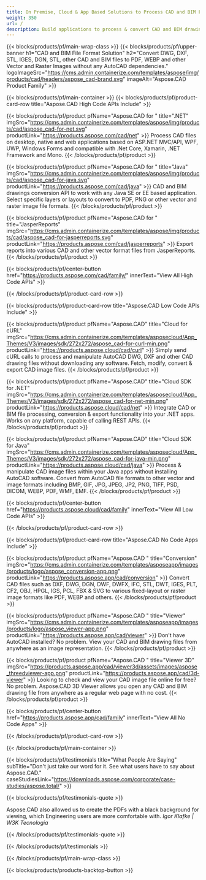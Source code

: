 ```yaml
---
title: On Premise, Cloud & App Based Solutions to Process CAD and BIM Files without AutoCAD
weight: 350
url: /
description: Build applications to process & convert CAD and BIM drawing files via High Code APIs or Cloud-based SDKs. Use cross-platform apps to open, render, export and convert DXF, DWG, DGN, DWF, DWFX, IFC, STL, DWT, IGES, PLT, CF2, OBJ, HPGL, IGS, PCL, FBX, SVG file formats without additional CAD software.
---
```


{{< blocks/products/pf/main-wrap-class >}}
{{< blocks/products/pf/upper-banner h1="CAD and BIM File Format Solution" h2="Convert DWG, DXF, STL, IGES, DGN, STL, other CAD and BIM files to PDF, WEBP and other Vector and Raster Images without any AutoCAD dependencies." logoImageSrc="https://cms.admin.containerize.com/templates/aspose/img/products/cad/headers/aspose_cad-brand.svg" imageAlt="Aspose.CAD Product Family" >}}

{{< blocks/products/pf/main-container >}}
{{< blocks/products/pf/product-card-row title="Aspose.CAD High Code APIs Include" >}}

{{< blocks/products/pf/product pfName="Aspose.CAD for " title=".NET" imgSrc="https://cms.admin.containerize.com/templates/aspose/img/products/cad/aspose_cad-for-net.svg" productLink="https://products.aspose.com/cad/net" >}}
Process CAD files on desktop, native and web applications based on ASP.NET MVC/API, WPF, UWP, Windows Forms and compatible with .Net Core, Xamarin, .NET Framework and Mono.
{{< /blocks/products/pf/product >}}

{{< blocks/products/pf/product pfName="Aspose.CAD for " title="Java" imgSrc="https://cms.admin.containerize.com/templates/aspose/img/products/cad/aspose_cad-for-java.svg" productLink="https://products.aspose.com/cad/java" >}}
CAD and BIM drawings conversion API to work with any Java SE or EE based application. Select specific layers or layouts to convert to PDF, PNG or other vector and raster image file formats.
{{< /blocks/products/pf/product >}}

{{< blocks/products/pf/product pfName="Aspose.CAD for " title="JasperReports" imgSrc="https://cms.admin.containerize.com/templates/aspose/img/products/cad/aspose_cad-for-jasperreports.svg" productLink="https://products.aspose.com/cad/jasperreports" >}}
Export reports into various CAD and other vector format files from JasperReports.
{{< /blocks/products/pf/product >}}

{{< blocks/products/pf/center-button href="https://products.aspose.com/cad/family/" innerText="View All High Code APIs" >}}

{{< /blocks/products/pf/product-card-row >}}

{{< blocks/products/pf/product-card-row title="Aspose.CAD Low Code APIs Include" >}}

{{< blocks/products/pf/product pfName="Aspose.CAD" title="Cloud for cURL" imgSrc="https://cms.admin.containerize.com/templates/asposecloud/App_Themes/V3/images/sdk/272x272/aspose_cad-for-curl-min.png" productLink="https://products.aspose.cloud/cad/curl" >}}
Simply send cURL calls to process and manipulate AutoCAD DWG, DXF and other CAD drawing files without downloading any software. Fetch, modify, convert & export CAD image files.
{{< /blocks/products/pf/product >}}

{{< blocks/products/pf/product pfName="Aspose.CAD" title="Cloud SDK for .NET" imgSrc="https://cms.admin.containerize.com/templates/asposecloud/App_Themes/V3/images/sdk/272x272/aspose_cad-for-net-min.png" productLink="https://products.aspose.cloud/cad/net" >}}
Integrate CAD or BIM file processing, conversion & export functionality into your .NET apps. Works on any platform, capable of calling REST APIs.
{{< /blocks/products/pf/product >}}

{{< blocks/products/pf/product pfName="Aspose.CAD" title="Cloud SDK for Java" imgSrc="https://cms.admin.containerize.com/templates/asposecloud/App_Themes/V3/images/sdk/272x272/aspose_cad-for-java-min.png" productLink="https://products.aspose.cloud/cad/java" >}}
Process & manipulate CAD image files within your Java apps without installing AutoCAD software. Convert from AutoCAD file formats to other vector and image formats including BMP, GIF, JPG, JPEG, JP2, PNG, TIFF, PSD, DICOM, WEBP, PDF, WMF, EMF.
{{< /blocks/products/pf/product >}}

{{< blocks/products/pf/center-button href="https://products.aspose.cloud/cad/family" innerText="View All Low Code APIs" >}}

{{< /blocks/products/pf/product-card-row >}}

{{< blocks/products/pf/product-card-row title="Aspose.CAD No Code Apps Include" >}}

{{< blocks/products/pf/product pfName="Aspose.CAD " title="Conversion" imgSrc="https://cms.admin.containerize.com/templates/asposeapp/images/products/logo/aspose_conversion-app.png" productLink="https://products.aspose.app/cad/conversion" >}}
Convert CAD files such as  DXF, DWG, DGN, DWF, DWFX, IFC, STL, DWT, IGES, PLT, CF2, OBJ, HPGL, IGS, PCL, FBX & SVG to various fixed-layout or raster image formats like PDF, WEBP and others.
{{< /blocks/products/pf/product >}}

{{< blocks/products/pf/product pfName="Aspose.CAD " title="Viewer" imgSrc="https://cms.admin.containerize.com/templates/asposeapp/images/products/logo/aspose_viewer-app.png" productLink="https://products.aspose.app/cad/viewer" >}}
Don’t have AutoCAD installed? No problem. View your CAD and BIM drawing files from anywhere as an image representation. 
{{< /blocks/products/pf/product >}}

{{< blocks/products/pf/product pfName="Aspose.CAD " title="Viewer 3D" imgSrc="https://products.aspose.app/cad/viewer3d/assets/images/aspose_threedviewer-app.png" productLink="https://products.aspose.app/cad/3d-viewer" >}}
Looking to check and view your CAD image file online for free? No problem. Aspose.CAD 3D Viewer allows you open any CAD and BIM drawing file from anywhere as a regular web page with no cost. 
{{< /blocks/products/pf/product >}}

{{< blocks/products/pf/center-button href="https://products.aspose.app/cad/family" innerText="View All No Code Apps" >}}

{{< /blocks/products/pf/product-card-row >}}

{{< /blocks/products/pf/main-container >}}

{{< blocks/products/pf/testimonials title="What People Are Saying" subTitle="Don't just take our word for it. See what users have to say about Aspose.CAD." caseStudiesLink="https://downloads.aspose.com/corporate/case-studies/aspose.total/" >}}

{{< blocks/products/pf/testimonials-quote >}}
<p class="first">
 Aspose.CAD also allowed us to create the PDFs with a black background for viewing, which Engineering users are more comfortable with.
 <em>
  Igor Klafke | W3K Tecnologia
 </em>
</p>

{{< /blocks/products/pf/testimonials-quote >}}

{{< /blocks/products/pf/testimonials >}}

{{< /blocks/products/pf/main-wrap-class >}}

{{< blocks/products/products-backtop-button >}}